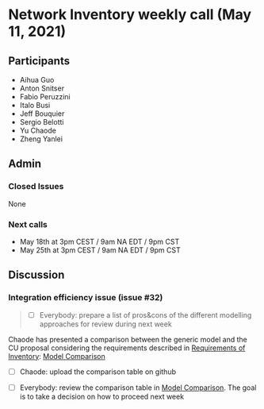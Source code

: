 # Network Inventory weekly call (May 11, 2021)

## Participants
- Aihua Guo
- Anton Snitser
- Fabio Peruzzini
- Italo Busi
- Jeff Bouquier
- Sergio Belotti
- Yu Chaode
- Zheng Yanlei

## Admin

### Closed Issues

None

### Next calls

- May 18th at 3pm CEST / 9am NA EDT / 9pm CST
- May 25th at 3pm CEST / 9am NA EDT / 9pm CST

## Discussion

### Integration efficiency issue (issue #32)

> - [ ] Everybody: prepare a list of pros&cons of the different modelling approaches for review during next week

Chaode has presented a comparison between the generic model and the CU proposal considering the requirements described in [Requirements of Inventory](https://github.com/italobusi/ietf-network-inventory/files/8685611/Requirements.of.Inventory_0511.pptx): [Model Comparison](https://github.com/italobusi/ietf-network-inventory/files/8685613/Comparison.of.Generic.model.and.CU-Porpsed.model.xlsx)

- [ ] Chaode: upload the comparison table on github

- [ ] Everybody: review the comparison table in [Model Comparison](https://github.com/italobusi/ietf-network-inventory/files/8685613/Comparison.of.Generic.model.and.CU-Porpsed.model.xlsx). The goal is to take a decision on how to proceed next week
